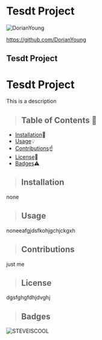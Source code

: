 # Tesdt Project





![DorianYoung](https://avatars1.githubusercontent.com/u/58402970?v=4)

https://github.com/DorianYoung
    
<h2>Tesdt Project</h2>
    
# Tesdt Project
This is a description
    
    
>  ## **Table of Contents** :notebook:
    
    
* [Installation](#Installation):wrench:
* [Usage](#Usage):bulb:
* [Contributions](#Contributions):point_up:
* [License](#License):lock_with_ink_pen:
* [Badges](#Badges):warning:
    
    
    
> ## Installation
    
none
    
    
> ## Usage
    
noneeafgjdsfkohjgchjckgxh
    
    
> ## Contributions
    
just me
    
    

> ## License
    
dgsfghgfdhjdvghj
    
    
    
> ## Badges
    
![STEVEISCOOL](https://img.shields.io/badge/STEVEISCOOL-100%25-green)
    
